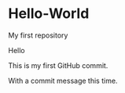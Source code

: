# Hello-World
My first repository

Hello

This is my first GitHub commit.

With a commit message this time.
